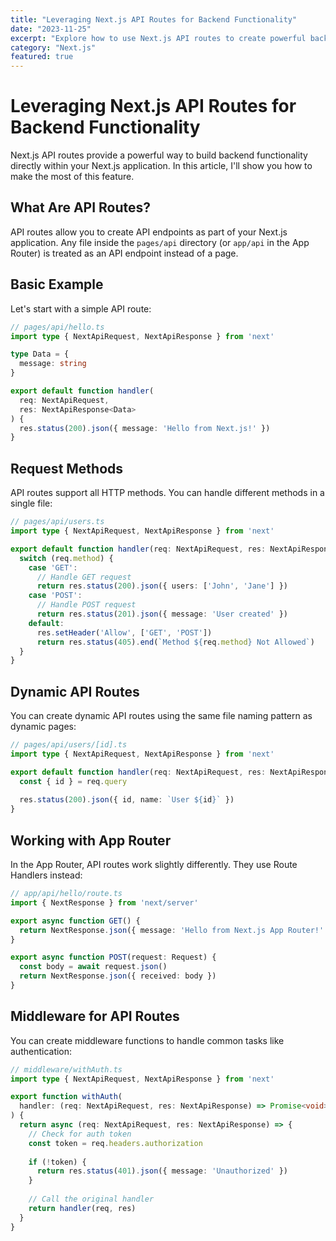 ```yaml
---
title: "Leveraging Next.js API Routes for Backend Functionality"
date: "2023-11-25"
excerpt: "Explore how to use Next.js API routes to create powerful backend functionality within your frontend application, with real-world examples."
category: "Next.js"
featured: true
---
```


# Leveraging Next.js API Routes for Backend Functionality

Next.js API routes provide a powerful way to build backend functionality directly within your Next.js application. In this article, I'll show you how to make the most of this feature.

## What Are API Routes?

API routes allow you to create API endpoints as part of your Next.js application. Any file inside the `pages/api` directory (or `app/api` in the App Router) is treated as an API endpoint instead of a page.

## Basic Example

Let's start with a simple API route:

```typescript
// pages/api/hello.ts
import type { NextApiRequest, NextApiResponse } from 'next'

type Data = {
  message: string
}

export default function handler(
  req: NextApiRequest,
  res: NextApiResponse<Data>
) {
  res.status(200).json({ message: 'Hello from Next.js!' })
}
```

## Request Methods

API routes support all HTTP methods. You can handle different methods in a single file:

```typescript
// pages/api/users.ts
import type { NextApiRequest, NextApiResponse } from 'next'

export default function handler(req: NextApiRequest, res: NextApiResponse) {
  switch (req.method) {
    case 'GET':
      // Handle GET request
      return res.status(200).json({ users: ['John', 'Jane'] })
    case 'POST':
      // Handle POST request
      return res.status(201).json({ message: 'User created' })
    default:
      res.setHeader('Allow', ['GET', 'POST'])
      return res.status(405).end(`Method ${req.method} Not Allowed`)
  }
}
```

## Dynamic API Routes

You can create dynamic API routes using the same file naming pattern as dynamic pages:

```typescript
// pages/api/users/[id].ts
import type { NextApiRequest, NextApiResponse } from 'next'

export default function handler(req: NextApiRequest, res: NextApiResponse) {
  const { id } = req.query
  
  res.status(200).json({ id, name: `User ${id}` })
}
```

## Working with App Router

In the App Router, API routes work slightly differently. They use Route Handlers instead:

```typescript
// app/api/hello/route.ts
import { NextResponse } from 'next/server'

export async function GET() {
  return NextResponse.json({ message: 'Hello from Next.js App Router!' })
}

export async function POST(request: Request) {
  const body = await request.json()
  return NextResponse.json({ received: body })
}
```

## Middleware for API Routes

You can create middleware functions to handle common tasks like authentication:

```typescript
// middleware/withAuth.ts
import type { NextApiRequest, NextApiResponse } from 'next'

export function withAuth(
  handler: (req: NextApiRequest, res: NextApiResponse) => Promise<void>
) {
  return async (req: NextApiRequest, res: NextApiResponse) => {
    // Check for auth token
    const token = req.headers.authorization
    
    if (!token) {
      return res.status(401).json({ message: 'Unauthorized' })
    }
    
    // Call the original handler
    return handler(req, res)
  }
}
```